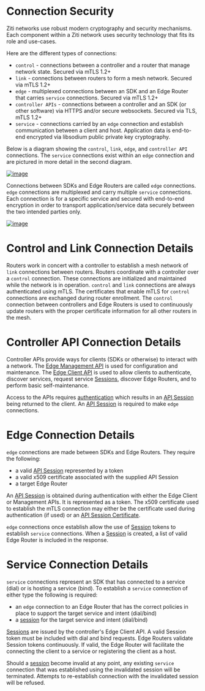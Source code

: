 # Connection Security

Ziti networks use robust modern cryptography and security mechanisms. Each component within a Ziti network uses
security technology that fits its role and use-cases.

Here are the different types of connections:

- `control` -  connections between a controller and a router that manage network state. Secured via mTLS 1.2+
- `link` - connections between routers to form a mesh network. Secured via mTLS 1.2+
- `edge` - multiplexed connections between an SDK and an Edge Router that carries `service` connections. Secured via mTLS 1.2+
- `controller APIs` - connections between a controller and an SDK (or other software) via HTTPS and/or secure websockets. Secured via TLS, mTLS 1.2+
- `service` - connections carried by an `edge` connection and establish communication between a client and host. Application data is end-to-end encrypted via libsodium public private key cryptography.

Below is a diagram showing the `control`, `link`, `edge`, and `controller API` connections. The `service` connections
exist within an `edge` connection and are pictured in more detail in the second diagram.

[![image](/img/connections.png)](/img/connections.png)


Connections between SDKs and Edge Routers are called `edge` connections. `edge` connections are multiplexed and carry
multiple `service` connections. Each connection is for a specific service and secured with end-to-end encryption in 
order to transport application/service data securely between the two intended parties only.

[![image](/img/connections-edge-sdk-sdk.png)](/img/connections-edge-sdk-sdk.png)

# Control and Link Connection Details

Routers work in concert with a controller to establish a mesh network of `link` connections between routers. Routers coordinate
with a controller over a `control` connection. These connections are initialized and maintained while the network is in
operation. `control` and `link` connections are always authenticated using mTLS. The certificates that enable mTLS
for `control` connections are exchanged during router enrollment. The `control` connection between controllers and
Edge Routers is used to continuously update routers with the proper certificate information for all other routers in
the mesh.

# Controller API Connection Details

Controller APIs provide ways for clients (SDKs or otherwise) to interact with a network. The [Edge Management API](../../../reference/developer/api/02-edge-management-reference.mdx)
is used for configuration and maintenance. The [Edge Client API](../../../reference/developer/api/01-edge-client-reference.mdx)
is used to allow clients to authenticate, discover services, request service [Sessions](sessions.md#session),
discover Edge Routers, and to perform basic self-maintenance.

Access to the APIs requires [authentication](authentication/auth.md) which results in an [API Session](authentication/auth.md#api-sessions)
being returned to the client. An [API Session](authentication/auth.md#api-sessions) is required to make `edge` connections.

# Edge Connection Details

`edge` connections are made between SDKs and Edge Routers. They require the following:

- a valid [API Session](authentication/auth.md#api-sessions) represented by a token
- a valid x509 certificate associated with the supplied API Session
- a target Edge Router

An [API Session](authentication/auth.md#api-sessions) is obtained during authentication with either the Edge Client 
or Management APIs. It is represented as a token. The x509 certificate used to establish the mTLS connection may 
either be the certificate used during authentication (if used) or an [API Session Certificate](authentication/20-api-session-certificates.md).

`edge` connections once establish allow the use of [Session](sessions.md#session) tokens to establish
`service` connections. When a [Session](sessions.md#session) is created, a list of valid Edge Router
is included in the response.

# Service Connection Details

`service` connections represent an SDK that has connected to a service (dial) or is hosting a service (bind). To
establish a `service` connection of either type the following is required:

- an `edge` connection to an Edge Router that has the correct policies in place to support the target service and intent (dial/bind)
- a [session](sessions.md#session) for the target service and intent (dial/bind)

[Sessions](sessions.md#session) are issued by the controller's Edge Client API. A valid Session token 
must be included with dial and bind requests. Edge Routers validate Session tokens continuously. If valid, the Edge 
Router will facilitate the connecting the client to a service or registering the client as a host.

Should a [session](sessions.md#session) become invalid at any point, any existing `service` connection that 
was established using the invalidated session will be terminated. Attempts to re-establish connection with the 
invalidated session will be refused.